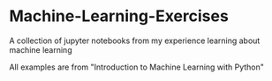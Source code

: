 # Machine-Learning-Exercises
A collection of jupyter notebooks from my experience learning about machine learning

All examples are from "Introduction to Machine Learning with Python"
